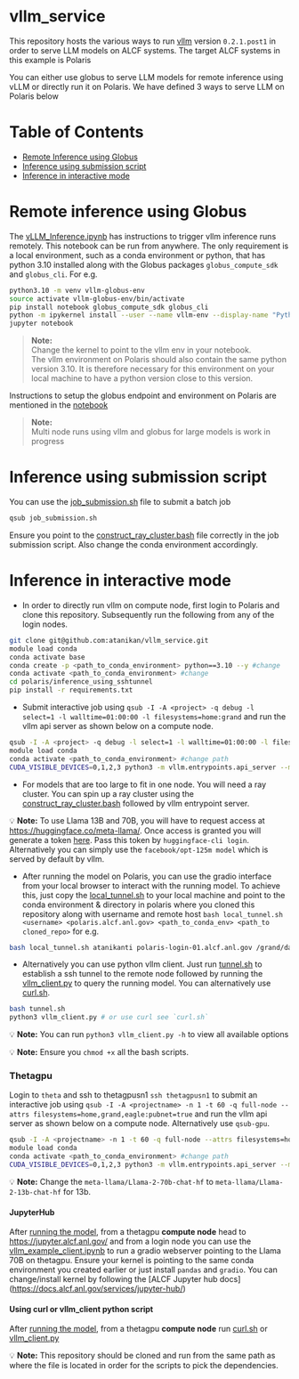 # vllm_service
This repository hosts the various ways to run [vllm](https://vllm.readthedocs.io/en/latest/) version `0.2.1.post1` in order to serve LLM models on ALCF systems. The target ALCF systems in this example is Polaris

You can either use globus to serve LLM models for remote inference using vLLM or directly run it on Polaris. We have defined 3 ways to serve LLM on Polaris below

# Table of Contents

* [Remote Inference using Globus](#inference-using-globus)
* [Inference using submission script](#inference-using-submission-script)
* [Inference in interactive mode](#inference-in-interactive-mode)

# Remote inference using Globus

The [vLLM_Inference.ipynb](./polaris/vLLM/inference_using_globus/vLLM_Inference.ipynb) has instructions to trigger vllm inference runs remotely. This notebook can be run from anywhere.  The only requirement is a local environment, such as a conda environment or python, that has python 3.10 installed along with the Globus packages `globus_compute_sdk` and `globus_cli`.  For e.g.

```bash
python3.10 -m venv vllm-globus-env
source activate vllm-globus-env/bin/activate
pip install notebook globus_compute_sdk globus_cli
python -m ipykernel install --user --name vllm-env --display-name "Python3.10-vllm-env"
jupyter notebook
```
> **__Note:__** <br>
> Change the kernel to point to the vllm env in your notebook. <br/>
> The vllm environment on Polaris should also contain the same python version 3.10. It is therefore necessary for this environment on your local machine to have a python version close to this version.

Instructions to setup the globus endpoint and environment on Polaris are mentioned in the [notebook](./polaris/vLLM/inference_using_globus/vLLM_Inference.ipynb)

> **__Note:__** <br>
> Multi node runs using vllm and globus for large models is work in progress

# Inference using submission script

You can use the [job_submission.sh](./polaris/vLLM/inference_using_submissionscript/job_submission.sh) file to submit a batch job

```bash
qsub job_submission.sh
```

Ensure you point to the [construct_ray_cluster.bash](./polaris/vLLM/inference_using_submissionscript/construct_ray_cluster.bash) file correctly in the job submission script. Also change the conda environment accordingly.


# Inference in interactive mode
* In order to directly run vllm on compute node, first login to Polaris and clone this repository. Subsequently run the following from any of the login nodes.

```bash
git clone git@github.com:atanikan/vllm_service.git
module load conda
conda activate base
conda create -p <path_to_conda_environment> python==3.10 --y #change
conda activate <path_to_conda_environment> #change
cd polaris/inference_using_sshtunnel
pip install -r requirements.txt
```

* Submit interactive job using `qsub -I -A <project> -q debug -l select=1 -l walltime=01:00:00 -l filesystems=home:grand` and run the vllm api server as shown below on a compute node.

```bash
qsub -I -A <project> -q debug -l select=1 -l walltime=01:00:00 -l filesystems=home:grand
module load conda
conda activate <path_to_conda_environment> #change path
CUDA_VISIBLE_DEVICES=0,1,2,3 python3 -m vllm.entrypoints.api_server --model meta-llama/Llama-2-70b-chat-hf --tokenizer=hf-internal-testing/llama-tokenizer --download-dir=$PWD --host 0.0.0.0 --tensor-parallel-size 4 # for the default facebook/opt-125m model just run python -m vllm.entrypoints.api_server
```

* For models that are too large to fit in one node. You will need a ray cluster. You can spin up a ray cluster using the [construct_ray_cluster.bash](./polaris/vLLM/inference_using_sshtunnel/construct_ray_cluster.bash) followed by vllm entrypoint server.

:bulb: **Note:**  To use Llama 13B and 70B, you will have to request access at https://huggingface.co/meta-llama/. Once access is granted you will generate a token [here](https://huggingface.co/settings/tokens). Pass this token by `huggingface-cli login`. Alternatively you can simply use the `facebook/opt-125m model` which is served by default by vllm.

* After running the model on Polaris, you can use the gradio interface from your local browser to interact with the running model. To achieve this, just copy the [local_tunnel.sh](./polaris/inference_using_sshtunnel/local_tunnel.sh) to your local machine and point to the conda environment & directory in polaris where you cloned this repository along with username and remote host `bash local_tunnel.sh <username> <polaris.alcf.anl.gov> <path_to_conda_env> <path_to cloned_repo>` for e.g. 

```bash
bash local_tunnel.sh atanikanti polaris-login-01.alcf.anl.gov /grand/datascience/atanikanti/envs/vllm_conda_env /grand/datascience/atanikanti/vllm_service
```

* Alternatively you can use python vllm client. Just run [tunnel.sh](./polaris/inference_using_sshtunnel/tunnel.sh) to establish a ssh tunnel to the remote node followed by running the [vllm_client.py](./polaris/inference_using_sshtunnel/vllm_client.py) to query the running model. You can alternatively use [curl.sh](./polaris/inference_using_sshtunnel/curl.sh).

```bash
bash tunnel.sh
python3 vllm_client.py # or use curl see `curl.sh`
```

:bulb: **Note:** You can run `python3 vllm_client.py -h` to view all available options

:bulb: **Note:** Ensure you `chmod +x` all the bash scripts. 

### Thetagpu

Login to `theta` and ssh to thetagpusn1 `ssh thetagpusn1` to submit an interactive job using `qsub -I -A <projectname> -n 1 -t 60 -q full-node --attrs filesystems=home,grand,eagle:pubnet=true` and run the vllm api server as shown below on a compute node. Alternatively use `qsub-gpu`.

```bash
qsub -I -A <projectname> -n 1 -t 60 -q full-node --attrs filesystems=home,grand,eagle:pubnet=true
module load conda
conda activate <path_to_conda_environment> #change path
CUDA_VISIBLE_DEVICES=0,1,2,3 python3 -m vllm.entrypoints.api_server --model meta-llama/Llama-2-70b-chat-hf --tokenizer=hf-internal-testing/llama-tokenizer --download-dir=$PWD --host 0.0.0.0 --tensor-parallel-size 4 # for the default facebook/opt-125m model just run python -m vllm.entrypoints.api_server
```

:bulb: **Note:** Change the `meta-llama/Llama-2-70b-chat-hf` to `meta-llama/Llama-2-13b-chat-hf` for 13b.

#### JupyterHub

After [running the model](#running-llama-70b-and-13b-as-an-interactive-job), from a thetagpu **compute node** head to https://jupyter.alcf.anl.gov/ and from a login node you can use the [vllm_example_client.ipynb](thetagpu/vllm_example_client.ipynb) to run a gradio webserver pointing to the Llama 70B on thetagpu. Ensure your kernel is pointing to the same conda environment you created earlier or just install `pandas` and `gradio`. You can change/install kernel by following the [ALCF Jupyter hub docs] (https://docs.alcf.anl.gov/services/jupyter-hub/)


#### Using curl or vllm_client python script
After [running the model](#running-llama-70b-and-13b-as-an-interactive-job), from a thetagpu **compute node** run [curl.sh](thetagpu/curl.sh) or [vllm_client.py](thetagpu/vllm_client.py)

:bulb: **Note:** This repository should be cloned and run from the same path as where the file is located in order for the scripts to pick the dependencies.



